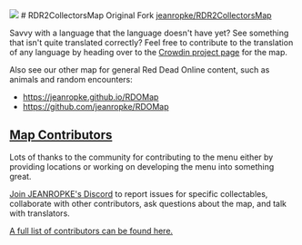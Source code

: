 <img src="https://cdn.cardiacar.rest/red/logo-red.png">
# RDR2CollectorsMap
Original Fork <a href="https://github.com/jeanropke/RDR2CollectorsMap">jeanropke/RDR2CollectorsMap</a>

Savvy with a language that the language doesn't have yet? See something that isn't quite translated correctly? Feel free to contribute to the translation of any language by heading over to the [Crowdin project page](https://crowdin.com/project/rdr2collectorsmap) for the map.

Also see our other map for general Red Dead Online content, such as animals and random encounters:
- https://jeanropke.github.io/RDOMap
- https://github.com/jeanropke/RDOMap

## [Map Contributors](https://github.com/jeanropke/RDR2CollectorsMap/blob/master/CONTRIBUTORS.md)
Lots of thanks to the community for contributing to the menu either by providing locations or working on developing the menu into something great.

[Join JEANROPKE's Discord](https://discord.gg/HkU6ugT) to report issues for specific collectables, collaborate with other contributors, ask questions about the map, and talk with translators.

[A full list of contributors can be found here.](https://github.com/jeanropke/RDR2CollectorsMap/blob/master/CONTRIBUTORS.md)
